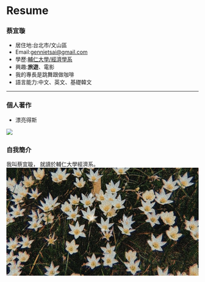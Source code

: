 # Resume
### 蔡宜璇

- 居住地:台北市/文山區
- Email:gennietsai@gmail.com
- 學歷:[輔仁大學/經濟學系](https://www.economics.fju.edu.tw/)
- 興趣:**旅遊**、電影
- 我的專長是跳舞跟做咖啡
- 語言能力:中文、英文、基礎韓文
<hr>

### 個人著作
- 漂亮得斯

![](https://i.imgur.com/oUkgj2E.jpeg)

### 自我簡介
我叫蔡宜璇， 就讀於輔仁大學經濟系。
![](花.jpeg)
